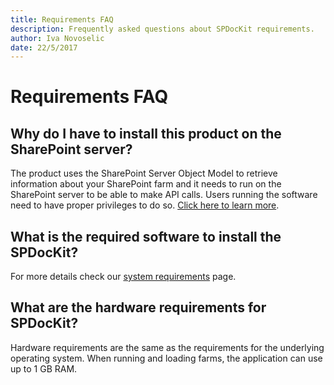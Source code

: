 ```yaml
---
title: Requirements FAQ
description: Frequently asked questions about SPDocKit requirements.
author: Iva Novoselic
date: 22/5/2017
---
```


# Requirements FAQ

## Why do I have to install this product on the SharePoint server?

The product uses the SharePoint Server Object Model to retrieve information about your SharePoint farm and it needs to run on the SharePoint server to be able to make API calls. Users running the software need to have proper privileges to do so. [Click here to learn more](requirements-faq.md#internal/requirements/sharepoint-on-premises-user-permissions-requirements).

## What is the required software to install the SPDocKit?

For more details check our [system requirements](requirements-faq.md#internal/requirements/system-requirements) page.

## What are the hardware requirements for SPDocKit?

Hardware requirements are the same as the requirements for the underlying operating system. When running and loading farms, the application can use up to 1 GB RAM.

